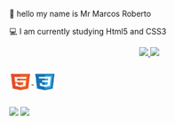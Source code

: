 
🧔  hello my name is Mr Marcos Roberto

💻 I am currently studying Html5 and CSS3

<div align="center">
  <a href="https://github.com/mrdsj06">
  <img height="180em" src="https://github-readme-stats.vercel.app/api?username=mrdsj06&show_icons=true&theme=dark&include_all_commits=true&count_private=true"/>
  <img height="180em" src="https://github-readme-stats.vercel.app/api/top-langs/?username=mrdsj06&layout=compact&langs_count=7&theme=dark"/>
</div>
  
  ##
  
  <img align="center" alt="Marcos-HTML" height="30" width="40" src="https://raw.githubusercontent.com/devicons/devicon/master/icons/html5/html5-original.svg">
  <img align="center" alt="Marcos-CSS" height="30" width="40" src="https://raw.githubusercontent.com/devicons/devicon/master/icons/css3/css3-original.svg">
  
  
##
  
  <div> 
  
   	
 
  <a href = "mrdsjjmmo@yahoo.com.br"><img src="https://img.shields.io/badge/-Gmail-%23333?style=for-the-badge&logo=gmail&logoColor=white" target="_blank"></a>
  <a href="https://www.linkedin.com/in/marcos-roberto-047b22222/" target="_blank"><img src="https://img.shields.io/badge/-LinkedIn-%230077B5?style=for-the-badge&logo=linkedin&logoColor=white" target="_blank"></a> 
 
  
</div>

  
